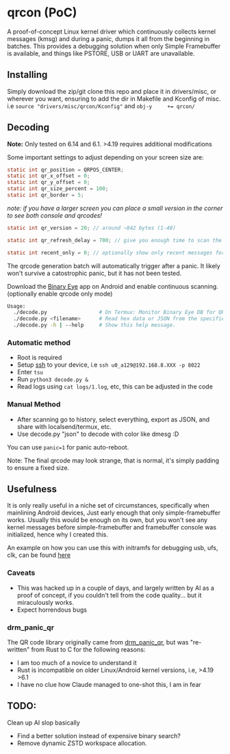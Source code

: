 # qrcon (PoC)

A proof-of-concept Linux kernel driver which continuously collects kernel messages (kmsg) and during a panic, dumps it all from the beginning in batches. This provides a debugging solution when only Simple Framebuffer is available, and things like PSTORE, USB or UART are unavailable.

## Installing

Simply download the zip/git clone this repo and place it in drivers/misc, or wherever you want, ensuring to add the dir in Makefile and Kconfig of misc. i.e ```source "drivers/misc/qrcon/Kconfig"``` and ```obj-y		+= qrcon/```

## Decoding 
**Note:** Only tested on 6.14 and 6.1. >4.19 requires additional modifications

Some important settings to adjust depending on your screen size are:
```c
static int qr_position = QRPOS_CENTER;
static int qr_x_offset = 0;
static int qr_y_offset = 0;
static int qr_size_percent = 100;
static int qr_border = 5;
```
*note: if you have a larger screen you can place a small version in the corner to see both console and qrcodes!*
```c
static int qr_version = 20; // around ~842 bytes (1-40)
```
```c
static int qr_refresh_delay = 700; // give you enough time to scan the qrcode
```
```c
static int recent_only = 0; // optionally show only recent messages for panic
```

The qrcode generation batch will automatically trigger after a panic. It likely won't survive a catostrophic panic, but it has not been tested.

Download the [Binary Eye](https://github.com/markusfisch/BinaryEye) app on Android and enable continuous scanning. (optionally enable qrcode only mode)

```bash
Usage:
  ./decode.py                 # On Termux: Monitor Binary Eye DB for QR codes and log decoded kernel messages.
  ./decode.py <filename>      # Read hex data or JSON from the specified file, decode, and print.
  ./decode.py -h | --help     # Show this help message.
```
### Automatic method
- Root is required
- Setup [ssh](https://wiki.termux.com/wiki/Remote_Access) to your device, i.e ```ssh u0_a129@192.168.8.XXX -p 8022```
- Enter ```tsu```
- Run ```python3 decode.py &```
- Read logs using ```cat logs/1.log```, etc, this can be adjusted in the code

### Manual Method
- After scanning go to history, select everything, export as JSON, and share with localsend/termux, etc.
- Use decode.py "json" to decode with color like dmesg :D

You can use ```panic=1``` for panic auto-reboot.

Note: The final qrcode may look strange, that is normal, it's simply padding to ensure a fixed size.

## Usefulness

It is only really useful in a niche set of circumstances, specifically when mainlining Android devices, Just early enough that only simple-framebuffer works. Usually this would be enough on its own, but you won't see any kernel messages before simple-framebuffer and framebuffer console was initialized, hence why I created this.

An example on how you can use this with initramfs for debugging usb, ufs, clk, can be found [here](https://gist.github.com/stableversion/fe864dde24405d2a163f54ae31a8b389) 

### Caveats

- This was hacked up in a couple of days, and largely written by AI as a proof of concept, if you couldn't tell from the code quality... but it miraculously works.
- Expect horrendous bugs


### drm_panic_qr

The QR code library originally came from [drm_panic_qr](https://github.com/torvalds/linux/blob/master/drivers/gpu/drm/drm_panic_qr.rs), but was "re-written" from Rust to C for the following reasons:
- I am too much of a novice to understand it
- Rust is incompatible on older Linux/Android kernel versions, i.e, >4.19 >6.1
- I have no clue how Claude managed to one-shot this, I am in fear

## TODO:
Clean up AI slop basically
- Find a better solution instead of expensive binary search?
- Remove dynamic ZSTD workspace allocation.